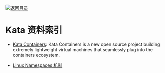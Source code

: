[![返回目录](https://parg.co/UGo)](https://parg.co/b4z) 
 
# Kata 资料索引

- [Kata Containers](https://katacontainers.io/): Kata Containers is a new open source project building extremely lightweight virtual machines that seamlessly plug into the containers ecosystem.

- [Linux Namespaces 机制](http://blog.csdn.net/preterhuman_peak/article/details/40857117)